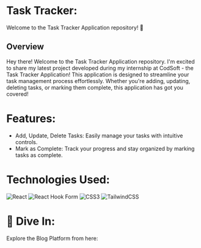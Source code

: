 # Task Tracker:
Welcome to the Task Tracker Application repository! 🚀<br/>
## Overview
Hey there! Welcome to the Task Tracker Application repository. I'm excited to share my latest project developed during my internship at CodSoft - the Task Tracker Application! This application is designed to streamline your task management process effortlessly. Whether you're adding, updating, deleting tasks, or marking them complete, this application has got you covered!

# Features:
<ul>
  <li>
    Add, Update, Delete Tasks: Easily manage your tasks with intuitive controls.
  </li>
  <li>
    Mark as Complete: Track your progress and stay organized by marking tasks as complete.
  </li>
</ul>

# Technologies Used:
![React](https://img.shields.io/badge/react-%2320232a.svg?style=for-the-badge&logo=react&logoColor=%2361DAFB)
![React Hook Form](https://img.shields.io/badge/React%20Hook%20Form-%23EC5990.svg?style=for-the-badge&logo=reacthookform&logoColor=white)
![CSS3](https://img.shields.io/badge/css3-%231572B6.svg?style=for-the-badge&logo=css3&logoColor=white)
![TailwindCSS](https://img.shields.io/badge/tailwindcss-%2338B2AC.svg?style=for-the-badge&logo=tailwind-css&logoColor=white)

# 🔗 Dive In:
Explore the Blog Platform from here: 
